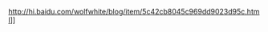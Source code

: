 <meta http-equiv="content-type" content="text/html; charset=utf-8" /><a href="http://hi.baidu.com/wolfwhite/blog/item/5c42cb8045c969dd9023d95c.html" target="_blank">http://hi.baidu.com/wolfwhite/blog/item/5c42cb8045c969dd9023d95c.html</a>]]